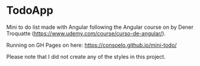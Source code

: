 # TodoApp

Mini to do list made with Angular following the Angular course on by Dener Troquatte (https://www.udemy.com/course/curso-de-angular/).

Running on GH Pages on here: https://consoelo.github.io/mini-todo/

Please note that I did not create any of the styles in this project.
